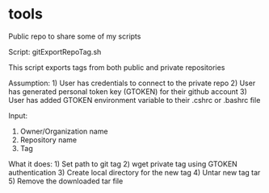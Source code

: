 # tools
Public repo to share some of my scripts

Script: gitExportRepoTag.sh

This script exports tags from both public and private repositories

 Assumption:
    1) User has credentials to connect to the private repo
    2) User has generated personal token key (GTOKEN) for their github account
    3) User has added GTOKEN environment variable to their .cshrc or .bashrc file

 Input:
   1) Owner/Organization name
   2) Repository name
   3) Tag

 What it does:
    1) Set path to git tag
    2) wget private tag using GTOKEN authentication
    3) Create local directory for the new tag
    4) Untar new tag tar 
    5) Remove the downloaded tar file


